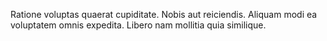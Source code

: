 Ratione voluptas quaerat cupiditate. Nobis aut reiciendis. Aliquam modi ea voluptatem omnis expedita. Libero nam mollitia quia similique.